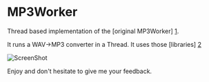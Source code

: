 MP3Worker
==========

Thread based implementation of the [original MP3Worker] [1].

It runs a WAV->MP3 converter in a Thread.
It uses those [libraries] [2]

![ScreenShot](https://raw.githubusercontent.com/doublefx/easyWorker/PureAS3/moreAS3Demo/MP3Worker/MP3Worker.JPG)

Enjoy and don't hesitate to give me your feedback.

[1]:http://gotoandlearn.com/play.php?id=169
[2]:http://www.sharebeast.com/ybcnr4ke47fo

